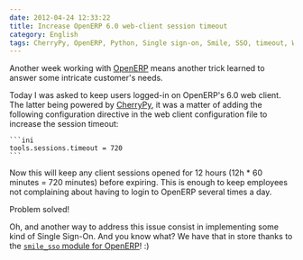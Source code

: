```yaml
---
date: 2012-04-24 12:33:22
title: Increase OpenERP 6.0 web-client session timeout
category: English
tags: CherryPy, OpenERP, Python, Single sign-on, Smile, SSO, timeout, Web, ERP
---
```


Another week working with [OpenERP](https://openerp.com) means another trick learned to answer some intricate customer's needs.

Today I was asked to keep users logged-in on OpenERP's 6.0 web client. The latter being powered by [CherryPy](https://cherrypy.org), it was a matter of adding the following configuration directive in the web client configuration file to increase the session timeout:

    ```ini
    tools.sessions.timeout = 720
    ```

Now this will keep any client sessions opened for 12 hours (12h * 60 minutes = 720 minutes) before expiring. This is enough to keep employees not complaining about having to login to OpenERP several times a day.

Problem solved!

Oh, and another way to address this issue consist in implementing some kind of Single Sign-On. And you know what? We have that in store thanks to the [`smile_sso` module for OpenERP](https://github.com/Smile-SA/smile_openerp_addons_6.0/tree/master/smile_sso)! :)
